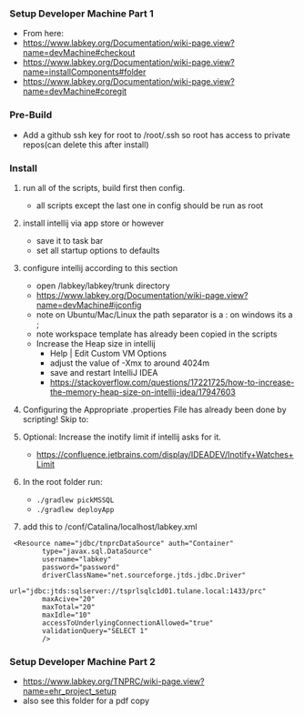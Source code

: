 ### Setup Developer Machine Part 1
* From here:
* https://www.labkey.org/Documentation/wiki-page.view?name=devMachine#checkout
* https://www.labkey.org/Documentation/wiki-page.view?name=installComponents#folder
* https://www.labkey.org/Documentation/wiki-page.view?name=devMachine#coregit


###  Pre-Build
* Add a github ssh key for root to /root/.ssh so root has access to private repos(can delete this after install)

### Install
1. run all of the scripts, build first then config.
    * all scripts except the last one in config should be run as root

2. install intellij via app store or however
    * save it to task bar
    * set all startup options to defaults
    
3. configure intellij according to this section
    * open /labkey/labkey/trunk directory
    * https://www.labkey.org/Documentation/wiki-page.view?name=devMachine#ijconfig
    * note on Ubuntu/Mac/Linux the path separator is a :  on windows its a ;
    * note workspace template has already been copied in the scripts
    * Increase the Heap size in intellij
        * Help | Edit Custom VM Options
        * adjust the value of -Xmx to around 4024m
        * save and restart IntelliJ IDEA
        * https://stackoverflow.com/questions/17221725/how-to-increase-the-memory-heap-size-on-intellij-idea/17947603

4. Configuring the Appropriate .properties File has already been done by scripting! Skip to:

5. Optional: Increase the inotify limit if intellij asks for it.
    * https://confluence.jetbrains.com/display/IDEADEV/Inotify+Watches+Limit

5. In the root folder run:
    * `./gradlew pickMSSQL`
    * `./gradlew deployApp`

6. add this to <tomcat home>/conf/Catalina/localhost/labkey.xml
```
 <Resource name="jdbc/tnprcDataSource" auth="Container"
        type="javax.sql.DataSource"
        username="labkey"
        password="password"
        driverClassName="net.sourceforge.jtds.jdbc.Driver"
        url="jdbc:jtds:sqlserver://tsprlsqlc1d01.tulane.local:1433/prc"
        maxAcive="20"
        maxTotal="20"
        maxIdle="10"
        accessToUnderlyingConnectionAllowed="true"
        validationQuery="SELECT 1"
        />
```

### Setup Developer Machine Part 2

* https://www.labkey.org/TNPRC/wiki-page.view?name=ehr_project_setup
* also see this folder for a pdf copy

